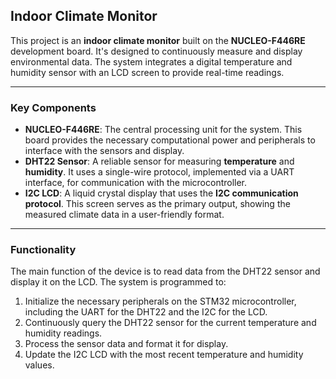 ## Indoor Climate Monitor

This project is an **indoor climate monitor** built on the **NUCLEO-F446RE** development board. It's designed to continuously measure and display environmental data. The system integrates a digital temperature and humidity sensor with an LCD screen to provide real-time readings. 

***

### Key Components

* **NUCLEO-F446RE**: The central processing unit for the system. This board provides the necessary computational power and peripherals to interface with the sensors and display.
* **DHT22 Sensor**: A reliable sensor for measuring **temperature** and **humidity**. It uses a single-wire protocol, implemented via a UART interface, for communication with the microcontroller.
* **I2C LCD**: A liquid crystal display that uses the **I2C communication protocol**. This screen serves as the primary output, showing the measured climate data in a user-friendly format.

***

### Functionality

The main function of the device is to read data from the DHT22 sensor and display it on the LCD. The system is programmed to:

1.  Initialize the necessary peripherals on the STM32 microcontroller, including the UART for the DHT22 and the I2C for the LCD.
2.  Continuously query the DHT22 sensor for the current temperature and humidity readings.
3.  Process the sensor data and format it for display.
4.  Update the I2C LCD with the most recent temperature and humidity values.

